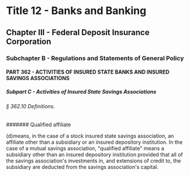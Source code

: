 
# Title 12 - Banks and Banking
## Chapter III - Federal Deposit Insurance Corporation
### Subchapter B - Regulations and Statements of General Policy
#### PART 362 - ACTIVITIES OF INSURED STATE BANKS AND INSURED SAVINGS ASSOCIATIONS
##### Subpart C - Activities of Insured State Savings Associations
###### § 362.10 Definitions.
####### Qualified affiliate

(d)means, in the case of a stock insured state savings association, an affiliate other than a subsidiary or an insured depository institution. In the case of a mutual savings association, "qualified affiliate" means a subsidiary other than an insured depository institution provided that all of the savings association's investments in, and extensions of credit to, the subsidiary are deducted from the savings association's capital.
